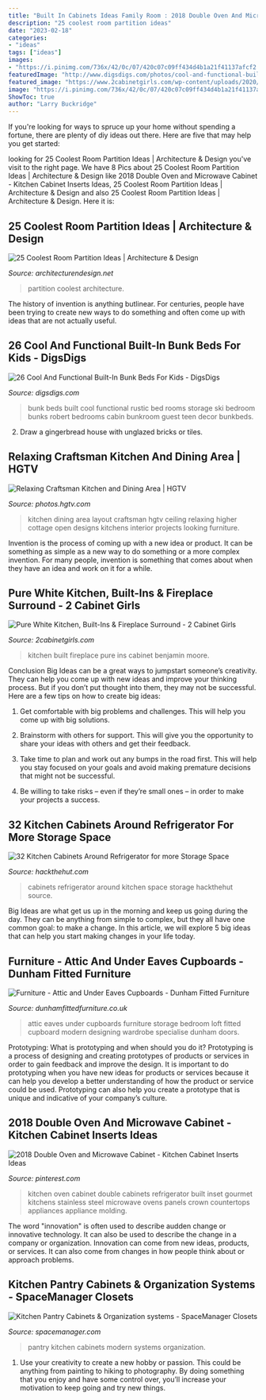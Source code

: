 ```yaml
---
title: "Built In Cabinets Ideas Family Room : 2018 Double Oven And Microwave Cabinet"
description: "25 coolest room partition ideas"
date: "2023-02-18"
categories:
- "ideas"
tags: ["ideas"]
images:
- "https://i.pinimg.com/736x/42/0c/07/420c07c09ff434d4b1a21f41137afcf2.jpg"
featuredImage: "http://www.digsdigs.com/photos/cool-and-functional-built-in-bunk-beds-for-kids-10.jpg"
featured_image: "https://www.2cabinetgirls.com/wp-content/uploads/2020/04/IMG_3108-scaled.jpg"
image: "https://i.pinimg.com/736x/42/0c/07/420c07c09ff434d4b1a21f41137afcf2.jpg"
ShowToc: true
author: "Larry Buckridge"
---
```



If you're looking for ways to spruce up your home without spending a fortune, there are plenty of diy ideas out there. Here are five that may help you get started: 

	

		
looking for 25 Coolest Room Partition Ideas | Architecture &amp; Design you've visit to the right page. We have 8 Pics about 25 Coolest Room Partition Ideas | Architecture &amp; Design like 2018 Double Oven and Microwave Cabinet - Kitchen Cabinet Inserts Ideas, 25 Coolest Room Partition Ideas | Architecture &amp; Design and also 25 Coolest Room Partition Ideas | Architecture &amp; Design. Here it is:
		
    
## 25 Coolest Room Partition Ideas | Architecture &amp; Design

<img loading=lazy src="https://cdn.architecturendesign.net/wp-content/uploads/2014/08/3137.jpg" onerror="this.onerror=null;this.src='https://tse1.mm.bing.net/th?id=OIP.0U4_h8rUDRzr4zKdHGWjhgHaLK&amp;pid=15.1';" alt="25 Coolest Room Partition Ideas | Architecture &amp; Design">

_Source: architecturendesign.net_

>partition coolest architecture. 

	

The history of invention is anything butlinear. For centuries, people have been trying to create new ways to do something and often come up with ideas that are not actually useful.

    
## 26 Cool And Functional Built-In Bunk Beds For Kids - DigsDigs

<img loading=lazy src="http://www.digsdigs.com/photos/cool-and-functional-built-in-bunk-beds-for-kids-10.jpg" onerror="this.onerror=null;this.src='https://tse2.mm.bing.net/th?id=OIP.IG1BqXEPlIXYCSxZeexWMAHaJ4&amp;pid=15.1';" alt="26 Cool And Functional Built-In Bunk Beds For Kids - DigsDigs">

_Source: digsdigs.com_

>bunk beds built cool functional rustic bed rooms storage ski bedroom bunks robert bedrooms cabin bunkroom guest teen decor bunkbeds. 

	

2. Draw a gingerbread house with unglazed bricks or tiles.

    
## Relaxing Craftsman Kitchen And Dining Area | HGTV

<img loading=lazy src="https://hgtvhome.sndimg.com/content/dam/images/hgtv/fullset/2014/2/5/0/DP_ACM-Designs-beige-cream-arts-and-crafts-kitchen-eat-in_v.jpg.rend.hgtvcom.966.1288.suffix/1400953902923.jpeg" onerror="this.onerror=null;this.src='https://tse3.mm.bing.net/th?id=OIP.pfkB450OcteFFEqowSoTaAHaJ3&amp;pid=15.1';" alt="Relaxing Craftsman Kitchen and Dining Area | HGTV">

_Source: photos.hgtv.com_

>kitchen dining area layout craftsman hgtv ceiling relaxing higher cottage open designs kitchens interior projects looking furniture. 

	

Invention is the process of coming up with a new idea or product. It can be something as simple as a new way to do something or a more complex invention. For many people, invention is something that comes about when they have an idea and work on it for a while.

    
## Pure White Kitchen, Built-Ins &amp; Fireplace Surround - 2 Cabinet Girls

<img loading=lazy src="https://www.2cabinetgirls.com/wp-content/uploads/2020/04/IMG_3108-scaled.jpg" onerror="this.onerror=null;this.src='https://tse4.mm.bing.net/th?id=OIP.7_5gCXrBzrrlwLfylgIfOQHaJ4&amp;pid=15.1';" alt="Pure White Kitchen, Built-Ins &amp; Fireplace Surround - 2 Cabinet Girls">

_Source: 2cabinetgirls.com_

>kitchen built fireplace pure ins cabinet benjamin moore. 

	

Conclusion
Big Ideas can be a great ways to jumpstart someone’s creativity. They can help you come up with new ideas and improve your thinking process. But if you don’t put thought into them, they may not be successful. Here are a few tips on how to create big ideas:
1. Get comfortable with big problems and challenges. This will help you come up with big solutions.

2. Brainstorm with others for support. This will give you the opportunity to share your ideas with others and get their feedback.

3. Take time to plan and work out any bumps in the road first. This will help you stay focused on your goals and avoid making premature decisions that might not be successful.

4. Be willing to take risks – even if they’re small ones – in order to make your projects a success.

    
## 32 Kitchen Cabinets Around Refrigerator For More Storage Space

<img loading=lazy src="http://hackthehut.com/wp-content/uploads/2016/11/27-Kitchen-cabinets-around-refrigerator.jpg" onerror="this.onerror=null;this.src='https://tse1.mm.bing.net/th?id=OIP.rdl4aDmixARrHSNTHSCnXwHaJ4&amp;pid=15.1';" alt="32 Kitchen Cabinets Around Refrigerator for more Storage Space">

_Source: hackthehut.com_

>cabinets refrigerator around kitchen space storage hackthehut source. 

	

Big Ideas are what get us up in the morning and keep us going during the day. They can be anything from simple to complex, but they all have one common goal: to make a change. In this article, we will explore 5 big ideas that can help you start making changes in your life today.

    
## Furniture - Attic And Under Eaves Cupboards - Dunham Fitted Furniture

<img loading=lazy src="https://dunhamfittedfurniture.co.uk/wp-content/uploads/2014/01/home-office-cupboard-attic3.jpg" onerror="this.onerror=null;this.src='https://tse4.mm.bing.net/th?id=OIP.U7spiQFOQSOZcwh7xRfuRAHaJ4&amp;pid=15.1';" alt="Furniture - Attic and Under Eaves Cupboards - Dunham Fitted Furniture">

_Source: dunhamfittedfurniture.co.uk_

>attic eaves under cupboards furniture storage bedroom loft fitted cupboard modern designing wardrobe specialise dunham doors. 

	

Prototyping: What is prototyping and when should you do it?
Prototyping is a process of designing and creating prototypes of products or services in order to gain feedback and improve the design. It is important to do prototyping when you have new ideas for products or services because it can help you develop a better understanding of how the product or service could be used. Prototyping can also help you create a prototype that is unique and indicative of your company’s culture.

    
## 2018 Double Oven And Microwave Cabinet - Kitchen Cabinet Inserts Ideas

<img loading=lazy src="https://i.pinimg.com/736x/42/0c/07/420c07c09ff434d4b1a21f41137afcf2.jpg" onerror="this.onerror=null;this.src='https://tse4.mm.bing.net/th?id=OIP.Y0UrhSaghNN5U39HoYewlgHaJ3&amp;pid=15.1';" alt="2018 Double Oven and Microwave Cabinet - Kitchen Cabinet Inserts Ideas">

_Source: pinterest.com_

>kitchen oven cabinet double cabinets refrigerator built inset gourmet kitchens stainless steel microwave ovens panels crown countertops appliances appliance molding. 

	

The word "innovation" is often used to describe audden change or innovative technology. It can also be used to describe the change in a company or organization. Innovation can come from new ideas, products, or services. It can also come from changes in how people think about or approach problems.

    
## Kitchen Pantry Cabinets &amp; Organization Systems - SpaceManager Closets

<img loading=lazy src="https://spacemanager.com/wp-content/uploads/2018/12/Pantry-3.jpeg" onerror="this.onerror=null;this.src='https://tse4.mm.bing.net/th?id=OIP.-Jcuz58QQo_fDwsT5JRAiwHaJ4&amp;pid=15.1';" alt="Kitchen Pantry Cabinets &amp; Organization systems - SpaceManager Closets">

_Source: spacemanager.com_

>pantry kitchen cabinets modern systems organization. 

	

1. Use your creativity to create a new hobby or passion. This could be anything from painting to hiking to photography. By doing something that you enjoy and have some control over, you’ll increase your motivation to keep going and try new things.


